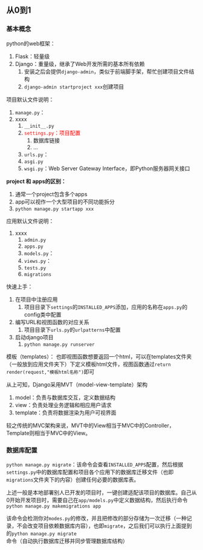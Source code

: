 ## 从0到1

### 基本概念
python的web框架：
1. Flask：轻量级
2. Django：重量级，继承了Web开发所需的基本所有依赖
	1. 安装之后会提供`django-admin`，类似于前端脚手架，帮忙创建项目文件结构
	2. `django-admin startproject xxx`创建项目

项目默认文件说明：
1. `manage.py`：
2. xxxx
	1. `__init__.py`
	2. <font color="#ff0000">`settings.py`：项目配置</font>
		1. 数据库链接
		2. ...
	3. `urls.py`：
	4. `asgi.py`
	5. `wsgi.py`：Web Server Gateway Interface，即Python服务器网关接口

**project 和 apps的区别：**
1. 通常一个project包含多个apps
2. app可以视作一个大型项目的不同功能拆分
3. `python manage.py startapp xxx`

应用默认文件说明：
1. xxxx
	1. `admin.py`
	2. `apps.py`
	3. `models.py`：
	4. `views.py`：
	5. `tests.py`
	6. `migrations`

快速上手：
1. 在项目中注册应用
	1. 项目目录下`settings`的`INSTALLED_APPS`添加，应用的名称在`apps.py`的config类中配置
2. 编写URL和视图函数的对应关系
	1. 项目目录下`urls.py`的`urlpatterns`中配置
3. 启动django项目
	1. `python manage.py runserver`

模板（templates）：
也即视图函数想要返回一个html，可以在templates文件夹（一般放到应用文件夹下）下定义模板html文件，视图函数通过`return render(request,"模板html名称")`即可

从上可知，Django采用MVT（model-view-template）架构
1. model：负责与数据库交互，定义数据结构
2. view：负责处理业务逻辑和相应用户请求
3. template：负责将数据渲染为用户可视界面

较之传统的MVC架构来说，MVT中的View相当于MVC中的Controller，Template则相当于MVC中的View。

### 数据库配置

`python manage.py migrate`：该命令会查看`INSTALLED_APPS`配置，然后根据`settings.py`中的数据库配置和项目各个应用下的数据库迁移文件（也即`migrations`文件夹下的内容）创建任何必要的数据库表。

上述一般是本地部署别人已开发的项目时，一键创建适配该项目的数据库。自己从0开始开发项目时，需要自己在`app/models.py`中定义数据结构，然后执行命令`python manage.py makemigrations app`

该命令会检测你对`modes.py`的修改，并且把修改的部分存储为一次迁移（一种记录，不会改变项目依赖数据库内容），也即`migrate`，之后我们可以执行上面提到的`python manage.py migrate`命令（自动执行数据库迁移并同步管理数据库结构）
